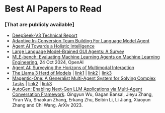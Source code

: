 # Best AI Papers to Read
### [That are publicly available]
- [DeepSeek-V3 Technical Report](https://github.com/deepseek-ai/DeepSeek-V3/blob/main/DeepSeek_V3.pdf)
- [Adaptive In-Conversion Team Building For Language Model Agent](https://arxiv.org/pdf/2405.19425)
- [Agent AI Towards a Holistic Intelligence](https://www.microsoft.com/en-us/research/uploads/prod/2024/02/AgentAI_p.pdf?utm_source=chatgpt.com)
- [Large Language Model-Brained GUI Agents: A Survey](https://arxiv.org/pdf/2411.18279)
- [MLE-bench: Evaluating Machine Learning Agents on Machine Learning Engineering](https://arxiv.org/abs/2410.07095), 24 Oct 2024, OpenAI
- [Agent AI: Surveying the Horizons of Multimodal Interaction](https://arxiv.org/abs/2401.03568)
- [The Llama 3 Herd of Models](https://scontent-sea1-1.xx.fbcdn.net/v/t39.2365-6/468347782_9231729823505907_4580471254289036098_n.pdf?_nc_cat=110&ccb=1-7&_nc_sid=3c67a6&_nc_ohc=kMEnijIEZ-gQ7kNvgGkvbgV&_nc_zt=14&_nc_ht=scontent-sea1-1.xx&_nc_gid=AArxIIwO-RKxc0VHEWEXrCy&oh=00_AYBtVpVUKJJ3gf-Ev83Js4tUNmA_eQCHifdaJapFuVCJtA&oe=67508F80)  |  [link1](https://ai.meta.com/research/publications/the-llama-3-herd-of-models/)  | [link2](https://ai.meta.com/blog/meta-llama-3-1/) | [link3](./papers/The%20Llama%203%20Herd%20of%20Models/README.md)  
- [Magentic-One: A Generalist Multi-Agent System for Solving Complex Tasks](https://www.microsoft.com/en-us/research/articles/magentic-one-a-generalist-multi-agent-system-for-solving-complex-tasks/)  |  [link2](https://www.microsoft.com/en-us/research/publication/magentic-one-a-generalist-multi-agent-system-for-solving-complex-tasks/) | [link3](https://github.com/microsoft/autogen/tree/main/python/packages/autogen-magentic-one)
- [AutoGen: Enabling Next-Gen LLM Applications via Multi-Agent Conversation Framework](https://arxiv.org/abs/2308.08155). Qingyun Wu, Gagan Bansal, Jieyu Zhang, Yiran Wu, Shaokun Zhang, Erkang Zhu, Beibin Li, Li Jiang, Xiaoyun Zhang and Chi Wang. ArXiv 2023.

